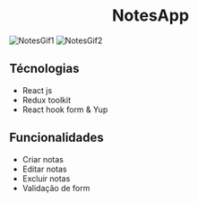 <h1 align='center'>NotesApp</h1>

![NotesGif1](https://user-images.githubusercontent.com/50679370/184278084-4978cf84-1364-4122-a819-ffe6a1c3e5f2.gif)
![NotesGif2](https://user-images.githubusercontent.com/50679370/184278193-f767b410-5660-4bb4-b7f0-c3a12a352077.gif)

<div>
  <h2>Técnologias</h2>
  
  <ul>
    <li>React js</li>
    <li>Redux toolkit</li>
    <li>React hook form & Yup</li>
  </ul>
  
  <h2>Funcionalidades</h2>
  
  <ul>
    <li>Criar notas</li>
    <li>Editar notas</li>
    <li>Excluir notas</li>
    <li>Validação de form</li>
  <ul>
</div>
